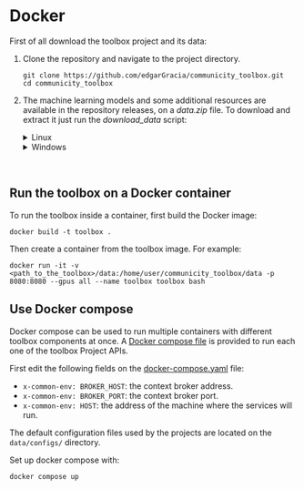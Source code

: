 # Docker

First of all download the toolbox project and its data:

1. Clone the repository and navigate to the project directory.

    ```
    git clone https://github.com/edgarGracia/communicity_toolbox.git
    cd communicity_toolbox
    ```

2. The machine learning models and some additional resources are available in the repository releases, on a _data.zip_ file. To download and extract it just run the _download_data_ script:

    <details>
    <summary>Linux</summary>

    ```
    bash ./download_data.sh
    ```

    </details>
    <details>
    <summary>Windows</summary>

    ```
    ./download_data.bat
    ```
    
    </details>

</br>

## Run the toolbox on a Docker container

To run the toolbox inside a container, first build the Docker image:

```
docker build -t toolbox .
```

Then create a container from the toolbox image. For example:

```
docker run -it -v <path_to_the_toolbox>/data:/home/user/communicity_toolbox/data -p 8080:8080 --gpus all --name toolbox toolbox bash
```

## Use Docker compose

Docker compose can be used to run multiple containers with different toolbox components at once.
A [Docker compose file](/docker-compose.yaml) is provided to run each one of the toolbox Project APIs.

First edit the following fields on the [docker-compose.yaml](docker-compose.yaml) file:
- ``x-common-env: BROKER_HOST``: the context broker address.
- ``x-common-env: BROKER_PORT``: the context broker port.
- ``x-common-env: HOST``: the address of the machine where the services will run.

The default configuration files used by the projects are located on the ``data/configs/`` directory.

Set up docker compose with:
```
docker compose up
```

